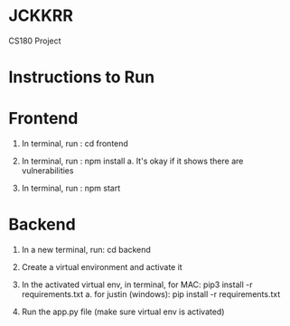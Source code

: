 # JCKKRR

CS180 Project

# Instructions to Run

# Frontend

1. In terminal, run : cd frontend

2. In terminal, run : npm install
   a. It's okay if it shows there are vulnerabilities

3. In terminal, run : npm start

# Backend

1. In a new terminal, run: cd backend
2. Create a virtual environment and activate it
3. In the activated virtual env, in terminal, for MAC: pip3 install -r requirements.txt
   a. for justin (windows): pip install -r requirements.txt

4. Run the app.py file (make sure virtual env is activated)
